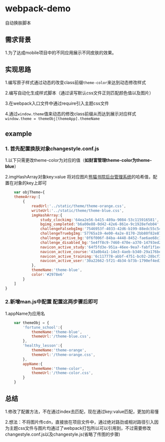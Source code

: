 # webpack-demo
自动换肤脚本
## 需求背景
1.为了达成mobile项目中的不同应用展示不同皮肤的效果。

## 实现思路
 1.编写原子样式通过动态的改变class前缀`theme-color`来达到动态修改样式

 2.编写自动化生成样式脚本（通过读写默认css文件正则匹配颜色值以及图片）

 3.在webpack入口文件中通过require引入主题css文件

 4.通过`window.theme`值来动态的修改class前缀从而达到展示对应样式`window.theme = themeObj[themeApp].themeName`

##  example
### 1. 首先配置换肤对象changestyle.conf.js
1.以下只需更改theme-color为对应的值（**如财富管理theme-color为theme-blue**）

2.imgHashArray对象key:value 将对应图片[熊猫书院后台管理系统](http://zhipo.pandateacher.com/login)的哈希值，配置在对象的key上即可
```javascript
    var objTheme={
    themeArray:[
        {
            readUrl:'../static/theme/theme-orange.css',
            writeUrl:'../static/theme/theme-blue.css',
            imgHashArray:{
                study_clockimg:'64ea2e56-b415-489a-9084-53c115916581',
                bgimg_completed:'b6a00e88-0d42-42e6-861e-9c1928efeb04',
                challengeFalsebgImg:'7546953f-4033-42d6-b199-88edc55c543d',
                challengeTruebgImg:'57765a19-4e00-4a2e-8170-2bb80f82e87d',
                challenge_active_bg:'0f6f006f-84ba-4448-8452-fae6ae68c1cc',
                challenge_disabled_bg:'5e4ff8c9-7460-470e-a370-14793ed2a159',
                navicon_active_study:'64f5fd3e-951a-46ee-9ea7-fabf1f1ecc6e',
                navicon_active_course:'43a0b4a1-14e3-4aeb-b340-29a176bef7df',
                navicon_active_training:'6c117778-abbf-4751-bc02-28bcf37038f4',
                navicon_active_user:'30a22662-5f21-4b34-b73b-1790ef4ed3a8'
            },
            themeName:'theme-blue',
            color:'#2978e6'
        }
    ]
}
```  
### 2.新增man.js中配置 配置这两步骤后即可
1.appName为应用名
```javascript
    var themeObj = {
        'fortune_school':{
            themeName:'theme-blue',
            themeUrl:'/theme-blue.css',
        },
        'healthy_lesson':{
            themeName:'theme-orange',
            themeUrl:'/theme-orange.css',
        },
        appName:{
            themeName:'theme-color',
            themeUrl:'/theme-color.css',
        }
    } 
``` 
## 总结
1.修改了配置方法，不在通过index去匹配，现在通过key:value匹配，更加的易懂

2.想法：不将图片传cdn，直接放在项目文件中，通过绝对路劲或相对路径引入因为主题css文件与图片均通过了webpack打包所以可以引用到，不过需要修改changestyle.conf.js以及changestyle.js(省略了传图的步骤)
